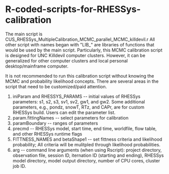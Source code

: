 # R-coded-scripts-for-RHESSys-calibration
The main script is CUS_RHESSys_MultipleCalibration_MCMC_parallel_MCMC_killdevil.r
All other script with names began with "LIB_" are libraries of functions that would be used by the main script.
Particularly, this MCMC calibration script is designed for UNC Killdevil computer clusters. 
However, it can be generalized for other computer clusters and local personal desktop/mainframe computer. 

It is not recommended to run this calibration script without knowing the MCMC and probability likelihood concepts. 
There are several areas in the script that need to be customized/paid attention.
1) iniParam and RHESSYS_PARAMS -- initial values of RHESSys parameters: s1, s2, s3, sv1, sv2, gw1, and gw2. Some additional parameters, e.g., pondz, snowT, RTz, and CAPr, are for custom RHESSys build. Users can edit the parameter list.
2) param.fittingNames -- select parameters for calibration
3) paramBoundary -- ranges of parameters
4) precmd -- RHESSys model, start time, end time, worldfile, flow table, and other RHESSys runtime flags
5) FITTNESS_NAMES and betaShape1 -- set fittness criteria and likelihood probability; All criteria will be mulitpled through likelihood probabilities. 
6) arg -- command line arguments (when using Rscript): project directory, observation file, session ID, iternation ID (starting and ending), RHESSys model directory, model output directory, number of CPU cores, cluster job ID. 
